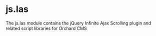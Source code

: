js.Ias
======

The js.Ias module contains the jQuery Infinite Ajax Scrolling plugin and related script libraries for Orchard CMS
